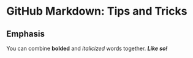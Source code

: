# GitHub Markdown: Tips and Tricks

## Emphasis
You can combine **bolded** and _italicized_ words together. _**Like so!**_
